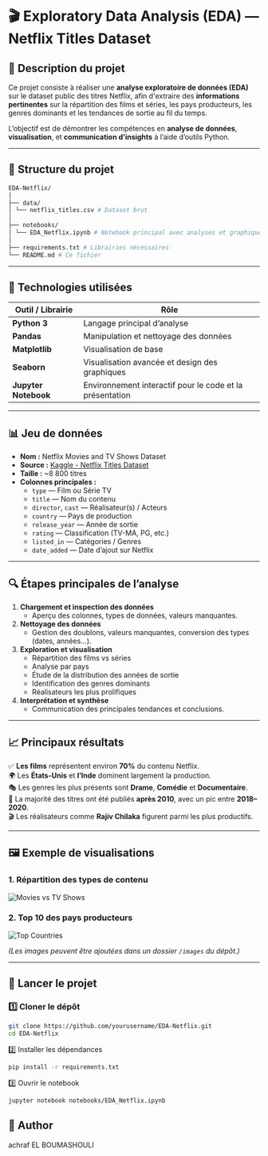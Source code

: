 # 🎬 Exploratory Data Analysis (EDA) — Netflix Titles Dataset

## 🧠 Description du projet
Ce projet consiste à réaliser une **analyse exploratoire de données (EDA)** sur le dataset public des titres Netflix, afin d'extraire des **informations pertinentes** sur la répartition des films et séries, les pays producteurs, les genres dominants et les tendances de sortie au fil du temps.

L’objectif est de démontrer les compétences en **analyse de données**, **visualisation**, et **communication d’insights** à l’aide d’outils Python.

---

## 📂 Structure du projet
```bash
EDA-Netflix/
│
├── data/
│ └── netflix_titles.csv # Dataset brut
│
├── notebooks/
│ └── EDA_Netflix.ipynb # Notebook principal avec analyses et graphiques
│
├── requirements.txt # Librairies nécessaires
└── README.md # Ce fichier
```

---

## 🧰 Technologies utilisées
| Outil / Librairie | Rôle |
|--------------------|------|
| **Python 3** | Langage principal d’analyse |
| **Pandas** | Manipulation et nettoyage des données |
| **Matplotlib** | Visualisation de base |
| **Seaborn** | Visualisation avancée et design des graphiques |
| **Jupyter Notebook** | Environnement interactif pour le code et la présentation |

---

## 📊 Jeu de données
- **Nom :** Netflix Movies and TV Shows Dataset  
- **Source :** [Kaggle - Netflix Titles Dataset](https://www.kaggle.com/shivamb/netflix-shows)  
- **Taille :** ~8 800 titres  
- **Colonnes principales :**
  - `type` — Film ou Série TV  
  - `title` — Nom du contenu  
  - `director`, `cast` — Réalisateur(s) / Acteurs  
  - `country` — Pays de production  
  - `release_year` — Année de sortie  
  - `rating` — Classification (TV-MA, PG, etc.)  
  - `listed_in` — Catégories / Genres  
  - `date_added` — Date d’ajout sur Netflix  

---

## 🔍 Étapes principales de l’analyse
1. **Chargement et inspection des données**  
   - Aperçu des colonnes, types de données, valeurs manquantes.
2. **Nettoyage des données**  
   - Gestion des doublons, valeurs manquantes, conversion des types (dates, années...).
3. **Exploration et visualisation**  
   - Répartition des films vs séries  
   - Analyse par pays  
   - Étude de la distribution des années de sortie  
   - Identification des genres dominants  
   - Réalisateurs les plus prolifiques  
4. **Interprétation et synthèse**  
   - Communication des principales tendances et conclusions.

---

## 📈 Principaux résultats
✅ **Les films** représentent environ **70%** du contenu Netflix.  
🌍 Les **États-Unis** et **l’Inde** dominent largement la production.  
🎭 Les genres les plus présents sont **Drame**, **Comédie** et **Documentaire**.  
📆 La majorité des titres ont été publiés **après 2010**, avec un pic entre **2018–2020**.  
🎬 Les réalisateurs comme **Rajiv Chilaka** figurent parmi les plus productifs.

---

## 🖼️ Exemple de visualisations
### 1. Répartition des types de contenu
![Movies vs TV Shows](https://github.com/yourusername/EDA-Netflix/blob/main/images/movies_vs_tvshows.png)

### 2. Top 10 des pays producteurs
![Top Countries](https://github.com/yourusername/EDA-Netflix/blob/main/images/top_countries.png)

*(Les images peuvent être ajoutées dans un dossier `/images` du dépôt.)*

---

## 🚀 Lancer le projet
### 1️⃣ Cloner le dépôt
```bash
git clone https://github.com/yourusername/EDA-Netflix.git
cd EDA-Netflix
```
2️⃣ Installer les dépendances

```bash
pip install -r requirements.txt
```
3️⃣ Ouvrir le notebook
```bash
jupyter notebook notebooks/EDA_Netflix.ipynb
```

👤 Author
---
achraf EL BOUMASHOULI
